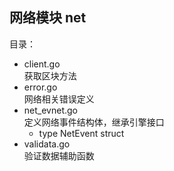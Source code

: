 ## 网络模块 net

目录：

- client.go  
    获取区块方法
- error.go  
    网络相关错误定义
- net_evnet.go    
    定义网络事件结构体，继承引擎接口
    * type NetEvent struct
- validata.go  
    验证数据辅助函数